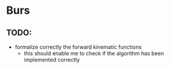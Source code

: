 # Burs

## TODO:
- formalize correctly the forward kinematic functions
  - this should enable me to check if the algorithm has been implemented correctly


